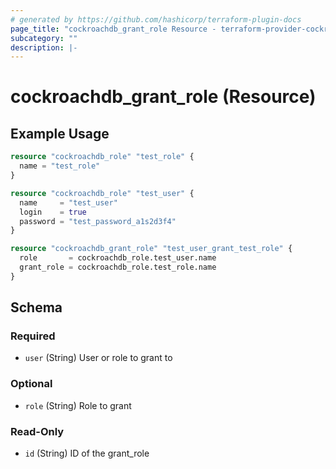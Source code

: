 ```yaml
---
# generated by https://github.com/hashicorp/terraform-plugin-docs
page_title: "cockroachdb_grant_role Resource - terraform-provider-cockroachdb"
subcategory: ""
description: |-
---
```


# cockroachdb_grant_role (Resource)

## Example Usage

```terraform
resource "cockroachdb_role" "test_role" {
  name = "test_role"
}

resource "cockroachdb_role" "test_user" {
  name     = "test_user"
  login    = true
  password = "test_password_a1s2d3f4"
}

resource "cockroachdb_grant_role" "test_user_grant_test_role" {
  role       = cockroachdb_role.test_user.name
  grant_role = cockroachdb_role.test_role.name
}
```

<!-- schema generated by tfplugindocs -->

## Schema

### Required

- `user` (String) User or role to grant to

### Optional

- `role` (String) Role to grant

### Read-Only

- `id` (String) ID of the grant_role
